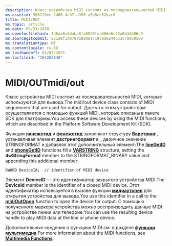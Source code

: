 ```yaml
---
description: Класс устройства MIDI состоит из последовательностей MIDI, которые используются для вывода. Доступ к этим устройствам осуществляется с помощью функций MIDI, которые описаны в пакете SDK для платформы.
ms.assetid: 398119ec-2d08-4c37-a993-a9b5ce52bcc8
title: MIDI/OUT
ms.topic: article
ms.date: 05/31/2018
ms.openlocfilehash: 4d6ae6a3daba8fa0520fca666e6c43a8b3db86c9
ms.sourcegitcommit: 831e8f3db78ab820e1710cede244553c70e50500
ms.translationtype: MT
ms.contentlocale: ru-RU
ms.lasthandoff: 01/07/2021
ms.locfileid: "104262848"
---
```

# <a name="midiout"></a><span data-ttu-id="8653d-104">MIDI/OUT</span><span class="sxs-lookup"><span data-stu-id="8653d-104">midi/out</span></span>

<span data-ttu-id="8653d-105">Класс устройства MIDI состоит из последовательностей MIDI, которые используются для вывода.</span><span class="sxs-lookup"><span data-stu-id="8653d-105">The midi/out device class consists of MIDI sequencers that are used for output.</span></span> <span data-ttu-id="8653d-106">Доступ к этим устройствам осуществляется с помощью функций MIDI, которые описаны в пакете SDK для платформы.</span><span class="sxs-lookup"><span data-stu-id="8653d-106">You access these devices by using the MIDI functions, which are described in the Platform Software Development Kit (SDK).</span></span>

<span data-ttu-id="8653d-107">Функции [**линежетид**](/windows/desktop/api/Tapi/nf-tapi-linegetid) и [**фонежетид**](/windows/desktop/api/Tapi/nf-tapi-phonegetid) заполняют структуру [**Варстринг**](/windows/desktop/api/Tapi/ns-tapi-varstring) , устанавливая элемент **двстрингформат** в \_ двоичное значение STRINGFORMAT и добавляя этот дополнительный элемент:</span><span class="sxs-lookup"><span data-stu-id="8653d-107">The [**lineGetID**](/windows/desktop/api/Tapi/nf-tapi-linegetid) and [**phoneGetID**](/windows/desktop/api/Tapi/nf-tapi-phonegetid) functions fill a [**VARSTRING**](/windows/desktop/api/Tapi/ns-tapi-varstring) structure, setting the **dwStringFormat** member to the STRINGFORMAT\_BINARY value and appending this additional member:</span></span>

``` syntax
DWORD DeviceId;  // identifier of MIDI device
```

<span data-ttu-id="8653d-108">Элемент **DeviceID** — это идентификатор закрытого устройства MIDI.</span><span class="sxs-lookup"><span data-stu-id="8653d-108">The **DeviceId** member is the identifier of a closed MIDI device.</span></span> <span data-ttu-id="8653d-109">Этот идентификатор используется в вызове функции [**мидиаутопен**](/windows/win32/api/mmeapi/nf-mmeapi-midioutopen) для открытия устройства для вывода.</span><span class="sxs-lookup"><span data-stu-id="8653d-109">You use this identifier in a call to the [**midiOutOpen**](/windows/win32/api/mmeapi/nf-mmeapi-midioutopen) function to open the device for output.</span></span> <span data-ttu-id="8653d-110">С помощью полученного маркера устройства можно воспроизводить данные MIDI на устройстве линии или телефоне.</span><span class="sxs-lookup"><span data-stu-id="8653d-110">You can use the resulting device handle to play MIDI data at the line or phone device.</span></span>

<span data-ttu-id="8653d-111">Дополнительные сведения о функциях MIDI см. в разделе [**функции мультимедиа**](../multimedia/multimedia-functions.md).</span><span class="sxs-lookup"><span data-stu-id="8653d-111">For more information about the MIDI functions, see [**Multimedia Functions**](../multimedia/multimedia-functions.md).</span></span>

 

 
